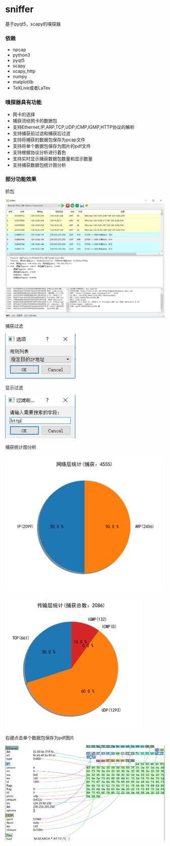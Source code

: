 # sniffer

基于pyqt5，scapy的嗅探器

### 依赖

- npcap
- python3
- pyqt5
- scapy
- scapy_http
- numpy
- matplotlib
- TeXLive或者LaTex

### 嗅探器具有功能

- 网卡的选择
- 捕获流经网卡的数据包
- 支持Ethernet,IP,ARP,TCP,UDP,ICMP,IGMP,HTTP协议的解析
- 支持捕获前过滤和捕获后过滤
- 支持将捕获的数据包保存为pcap文件
- 支持将单个数据包保存为图片的pdf文件
- 支持根据协议分析进行着色
- 支持实时显示捕获数据包数量和显示数量
- 支持捕获数据包统计图分析

### 部分功能效果

抓包

![1](./img/1.png)

捕获过滤

![2](./img/2.png)

显示过滤

![3](./img/3.png)

捕获统计图分析

![4](./img/4.png)

![5](./img/5.png)



右键点击单个数据包保存为pdf图片

![6](./img/6.png)

